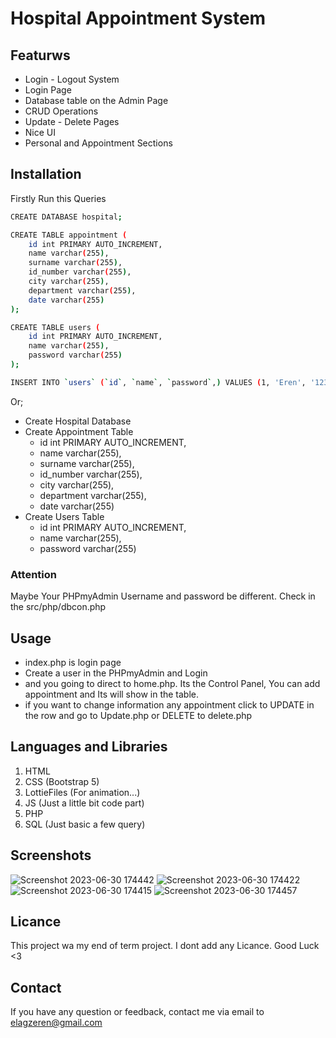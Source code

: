 # Hospital Appointment System 
## Featurws
- Login - Logout System
- Login Page
- Database table on the Admin Page
- CRUD Operations
- Update - Delete Pages
- Nice UI
- Personal and Appointment Sections

## Installation
Firstly Run this Queries
```bash
CREATE DATABASE hospital;

CREATE TABLE appointment (
    id int PRIMARY AUTO_INCREMENT,
    name varchar(255),
    surname varchar(255),
    id_number varchar(255),
    city varchar(255),
    department varchar(255),
    date varchar(255)
);

CREATE TABLE users (
    id int PRIMARY AUTO_INCREMENT,
    name varchar(255),
    password varchar(255)
);

INSERT INTO `users` (`id`, `name`, `password`,) VALUES (1, 'Eren', '123'),
```
Or;
- Create Hospital Database
- Create Appointment Table
    - id int PRIMARY AUTO_INCREMENT,
    - name varchar(255),
    - surname varchar(255),
    - id_number varchar(255),
    - city varchar(255),
    - department varchar(255),
    - date varchar(255)
- Create Users Table
    - id int PRIMARY AUTO_INCREMENT,
    - name varchar(255),
    - password varchar(255)


### Attention 
Maybe Your PHPmyAdmin Username and password be different. Check in the src/php/dbcon.php

## Usage
- index.php is login page
- Create a user in the PHPmyAdmin and Login
- and you going to direct to home.php. Its the Control Panel, You can add appointment and Its will show in the table.
- if you want to change information any appointment click to UPDATE in the row and go to Update.php or DELETE to delete.php

## Languages and Libraries
 1. HTML
 2. CSS (Bootstrap 5)
 3. LottieFiles (For animation...)
 4. JS (Just a little bit code part)
 5. PHP
 6. SQL (Just basic a few query)

## Screenshots
![Screenshot 2023-06-30 174442](https://github.com/ErenElagz/Hospital-Appointment-System/assets/125195062/46a38305-8863-4ef1-b958-8c1e68643be1)
![Screenshot 2023-06-30 174422](https://github.com/ErenElagz/Hospital-Appointment-System/assets/125195062/8de6eb55-7ce9-42d4-8dd7-230cdfd44c6c)
![Screenshot 2023-06-30 174415](https://github.com/ErenElagz/Hospital-Appointment-System/assets/125195062/35e8543a-6671-4737-bbd6-021c34d458e5)
![Screenshot 2023-06-30 174457](https://github.com/ErenElagz/Hospital-Appointment-System/assets/125195062/81af1491-6537-4e0c-8fb3-e03d9e48da8d)

## Licance
This project wa my end of term project. I dont add any Licance. Good Luck <3
  
## Contact
If you have any question or feedback, contact me via email to elagzeren@gmail.com
